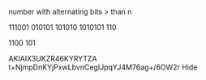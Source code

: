 number with alternating bits > than n


111001
010101
101010
1010101
110

1100
 101
 
 AKIAIX3UKZR46KYRYTZA
t+NjmpDnKYjPxwLbvnCegIJpqYJ4M76ag+/6OW2r Hide 
